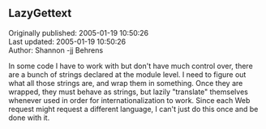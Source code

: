 ## LazyGettext  
Originally published: 2005-01-19 10:50:26  
Last updated: 2005-01-19 10:50:26  
Author: Shannon -jj Behrens  
  
In some code I have to work with but don't have much control over,
there are a bunch of strings declared at the module level.  I need to figure
out what all those strings are, and wrap them in something.  Once they are
wrapped, they must behave as strings, but lazily "translate" themselves
whenever used in order for internationalization to work.  Since each Web
request might request a different language, I can't just do this once and be
done with it.